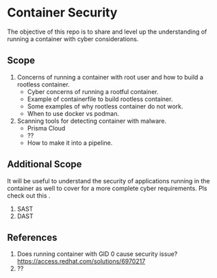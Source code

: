 # Container Security
The objective of this repo is to share and level up the understanding of running a container with cyber considerations.

## Scope
1. Concerns of running a container with root user and how to build a rootless container.
   - Cyber concerns of running a rootful container.
   - Example of containerfile to build rootless container.
   - Some examples of why rootless container do not work.
   - When to use docker vs podman.
2. Scanning tools for detecting container with malware.
   - Prisma Cloud
   - ??
   - How to make it into a pipeline.

## Additional Scope
It will be useful to understand the security of applications running in the container as well to cover for a more complete cyber requirements. 
Pls check out this <repo>.
1. SAST
2. DAST


## References
1. Does running container with GID 0 cause security issue?
https://access.redhat.com/solutions/6970217
2. ??
